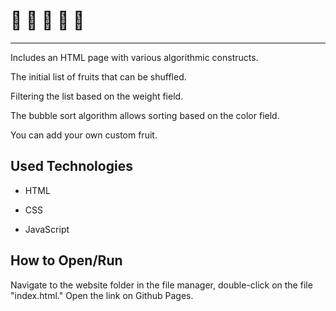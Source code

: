 # 🍎 🍌 🍊 🍉 🍇
___
Includes an HTML page with various algorithmic constructs.

The initial list of fruits that can be shuffled.

Filtering the list based on the weight field.

The bubble sort algorithm allows sorting based on the color field.

You can add your own custom fruit.

## Used Technologies
* HTML

* CSS 

* JavaScript


## How to Open/Run

Navigate to the website folder in the file manager, double-click on the file "index.html."
Open the link on Github Pages.






